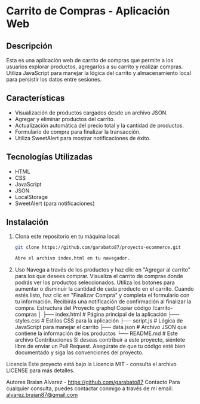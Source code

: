 # Carrito de Compras - Aplicación Web

## Descripción

Esta es una aplicación web de carrito de compras que permite a los usuarios explorar productos, agregarlos a su carrito y realizar compras. Utiliza JavaScript para manejar la lógica del carrito y almacenamiento local para persistir los datos entre sesiones.

## Características

- Visualización de productos cargados desde un archivo JSON.
- Agregar y eliminar productos del carrito.
- Actualización automática del precio total y la cantidad de productos.
- Formulario de compra para finalizar la transacción.
- Utiliza SweetAlert para mostrar notificaciones de éxito.

## Tecnologías Utilizadas

- HTML
- CSS
- JavaScript
- JSON
- LocalStorage
- SweetAlert (para notificaciones)

## Instalación

1. Clona este repositorio en tu máquina local:
   ```bash
   git clone https://github.com/garabato87/proyecto-ecommerce.git

   Abre el archivo index.html en tu navegador.
2. Uso
Navega a través de los productos y haz clic en "Agregar al carrito" para los que desees comprar.
Visualiza el carrito de compras donde podrás ver los productos seleccionados.
Utiliza los botones para aumentar o disminuir la cantidad de cada producto en el carrito.
Cuando estés listo, haz clic en "Finalizar Compra" y completa el formulario con tu información.
Recibirás una notificación de confirmación al finalizar la compra.
Estructura del Proyecto
graphql
Copiar código
/carrito-compras
│
├── index.html         # Página principal de la aplicación
├── styles.css         # Estilos CSS para la aplicación
├── script.js          # Lógica de JavaScript para manejar el carrito
├── data.json          # Archivo JSON que contiene la información de los productos
└── README.md          # Este archivo
Contribuciones
Si deseas contribuir a este proyecto, siéntete libre de enviar un Pull Request. Asegúrate de que tu código esté bien documentado y siga las convenciones del proyecto.

Licencia
Este proyecto está bajo la Licencia MIT - consulta el archivo LICENSE para más detalles.

Autores
Braian Alvarez - https://github.com/garabato87
Contacto
Para cualquier consulta, puedes contactar conmigo a través de mi email: alvarez.braian87@gmail.com 
